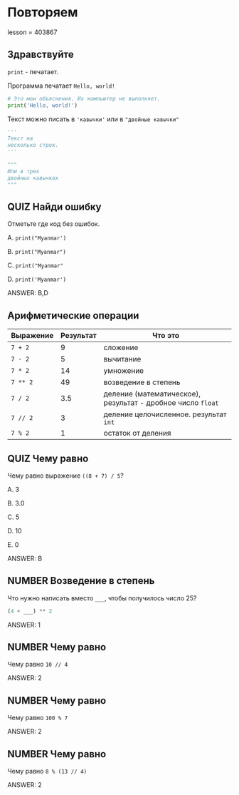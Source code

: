 # Повторяем

lesson = 403867

## Здравствуйте

`print` - печатает.

Программа печатает `Hello, world!`

```python
# Это мои объяснения. Их компьютер не выполняет.
print('Hello, world!')
```

Текст можно писать в `'кавычки'` или в `"двойные кавычки"`

```python
'''
Текст на
несколько строк.
'''
```

```python
"""
Или в трех
двойных кавычках
"""
```

## QUIZ Найди ошибку

Отметьте где код без ошибок.

A. `print("Myanmar')`

B. `print("Myanmar")`

C. `print("Myanmar"`

D. `print('Myanmar')`

ANSWER: B,D

## Арифметические операции

| Выражение | Результат | Что это |
|----|----|----|
| `7 + 2` | 9 | сложение |
| `7 - 2` | 5 | вычитание |
| `7 * 2` | 14 | умножение |
| `7 ** 2` | 49 | возведение в степень |
| `7 / 2`| 3.5 | деление (математическое), результат - дробное число `float` |
| `7 // 2` | 3 | деление целочисленное. результат `int` |
| `7 % 2` | 1 | остаток от деления |

## QUIZ Чему равно

Чему равно выражение `((8 + 7) / 5`?

A. 3

B. 3.0

C. 5

D. 10

E. 0

ANSWER: B

## NUMBER Возведение в степень

Что нужно написать вместо `___`, чтобы получилось число 25?

```python
(4 + ___) ** 2
```

ANSWER: 1

## NUMBER Чему равно

Чему равно `10 // 4`

ANSWER: 2

## NUMBER Чему равно

Чему равно `100 % 7`

ANSWER: 2

## NUMBER Чему равно

Чему равно `8 % (13 // 4)`

ANSWER: 2
